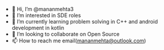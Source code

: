 - 👋 Hi, I’m @mananmehta3
- 👀 I’m interested in SDE roles
- 🌱 I’m currently learning problem solving in C++ and android development in kotlin
- 💞️ I’m looking to collaborate on Open Source
- 📫 How to reach me email(mananmehta@outlook.com)

<!---
mananmehta3/mananmehta3 is a ✨ special ✨ repository because its `README.md` (this file) appears on your GitHub profile.
You can click the Preview link to take a look at your changes.
--->
